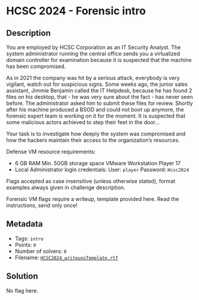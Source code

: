 # HCSC 2024 - Forensic intro

## Description

You are employed by HCSC Corporation as an IT Security Analyst. The system administrator running the central office sends you a virtualized domain controller for examination because it is suspected that the machine has been compromised.

As in 2021 the company was hit by a serious attack, everybody is very vigilant, watch out for suspicious signs. Some weeks ago, the junior sales assistant, Jimmie Benjamin called the IT Helpdesk, because he has found 2 files on his desktop, that - he was very sure about the fact - has never seen before. The administrator asked him to submit these files for review. Shortly after his machine produced a BSOD and could not boot up anymore, the forensic expert team is working on it for the moment. It is suspected that some malicious actors achieved to step their feet in the door...

Your task is to investigate how deeply the system was compromised and how the hackers maintain their access to the organization’s resources.


Defense VM resource requirements:
- 6 GB RAM
Min. 50GB storage space
VMware Workstation Player 17 
- Local Administrator login credentials:
User: `player`
Password: `Hcsc2024`

Flags accepted as case insensitive (unless otherwise stated), format examples always given in challenge description.

Forensic VM flags require a writeup, template provided here. Read the instructions, send only once!

## Metadata

- Tags: `intro`
- Points: `0`
- Number of solvers: `0`
- Filename: [`HCSC2024_writeupsTemplate.rtf`](files/HCSC2024_writeupsTemplate.rtf)

## Solution

No flag here.